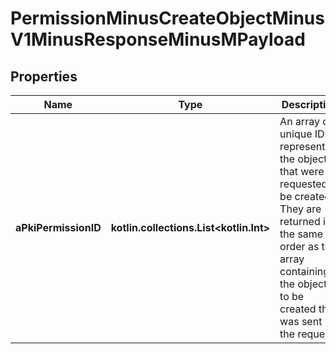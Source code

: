 
# PermissionMinusCreateObjectMinusV1MinusResponseMinusMPayload

## Properties
Name | Type | Description | Notes
------------ | ------------- | ------------- | -------------
**aPkiPermissionID** | **kotlin.collections.List&lt;kotlin.Int&gt;** | An array of unique IDs representing the object that were requested to be created.  They are returned in the same order as the array containing the objects to be created that was sent in the request. | 



